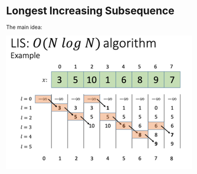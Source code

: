 # Longest Increasing Subsequence
The main idea:

![Explanation](https://github.com/korshunovdv/longest_increasing_subsequence/blob/main/img.png)
